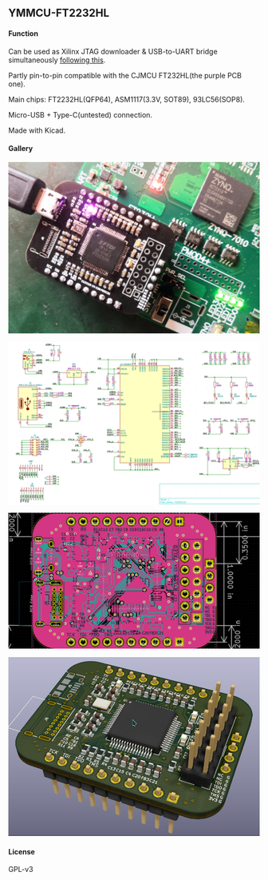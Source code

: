 ## YMMCU-FT2232HL

#### Function

Can be used as Xilinx JTAG downloader & USB-to-UART bridge simultaneously [following this](https://gist.github.com/rikka0w0/24b58b54473227502fa0334bbe75c3c1). 

Partly pin-to-pin compatible with the CJMCU FT232HL(the purple PCB one). 

Main chips: FT2232HL(QFP64), ASM1117(3.3V, SOT89), 93LC56(SOP8). 

Micro-USB + Type-C(untested) connection. 

Made with Kicad. 

#### Gallery

![](pic/1.png)

![](pic/sch.png)

![](pic/pcb.png)

![](pic/3d.png)

#### License

GPL-v3
